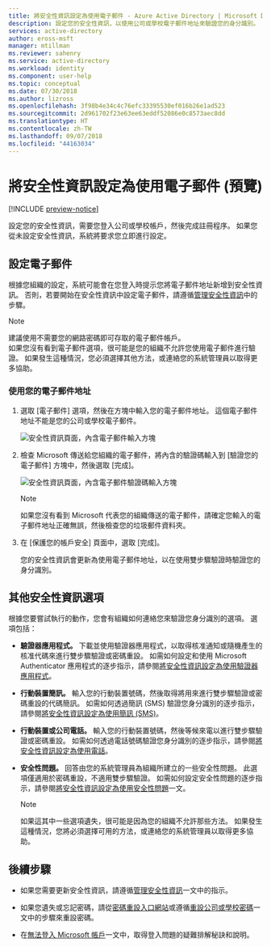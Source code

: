 ```yaml
---
title: 將安全性資訊設定為使用電子郵件 - Azure Active Directory | Microsoft Docs
description: 設定您的安全性資訊，以使用公司或學校電子郵件地址來驗證您的身分識別。
services: active-directory
author: eross-msft
manager: mtillman
ms.reviewer: sahenry
ms.service: active-directory
ms.workload: identity
ms.component: user-help
ms.topic: conceptual
ms.date: 07/30/2018
ms.author: lizross
ms.openlocfilehash: 3f98b4e34c4c76efc33395530ef016b26e1ad523
ms.sourcegitcommit: 2d961702f23e63ee63eddf52086e0c8573aec8dd
ms.translationtype: HT
ms.contentlocale: zh-TW
ms.lasthandoff: 09/07/2018
ms.locfileid: "44163034"
---
```

# <a name="set-up-security-info-to-use-email-preview"></a>將安全性資訊設定為使用電子郵件 (預覽)

[!INCLUDE [preview-notice](../../../includes/active-directory-end-user-preview-notice-security-info.md)]

設定您的安全性資訊，需要您登入公司或學校帳戶，然後完成註冊程序。 如果您從未設定安全性資訊，系統將要求您立即進行設定。

## <a name="set-up-email"></a>設定電子郵件

根據您組織的設定，系統可能會在您登入時提示您將電子郵件地址新增到安全性資訊。 否則，若要開始在安全性資訊中設定電子郵件，請遵循[管理安全性資訊](security-info-manage-settings.md)中的步驟。

>[!Note]
>建議使用不需要您的網路密碼即可存取的電子郵件帳戶。<br>如果您沒有看到電子郵件選項，很可能是您的組織不允許您使用電子郵件進行驗證。 如果發生這種情況，您必須選擇其他方法，或連絡您的系統管理員以取得更多協助。

### <a name="to-use-your-email-address"></a>使用您的電子郵件地址

1. 選取 [電子郵件] 選項，然後在方塊中輸入您的電子郵件地址。 這個電子郵件地址不能是您的公司或學校電子郵件。

     ![安全性資訊頁面，內含電子郵件輸入方塊](media/security-info/security-info-keep-secure-setup-email.png)

2. 檢查 Microsoft 傳送給您組織的電子郵件，將內含的驗證碼輸入到 [驗證您的電子郵件] 方塊中，然後選取 [完成]。

     ![安全性資訊頁面，內含電子郵件驗證碼輸入方塊](media/security-info/security-info-verify-email.png)

    >[!Note]
    >如果您沒有看到 Microsoft 代表您的組織傳送的電子郵件，請確定您輸入的電子郵件地址正確無誤，然後檢查您的垃圾郵件資料夾。

3. 在 [保護您的帳戶安全] 頁面中，選取 [完成]。

    您的安全性資訊會更新為使用電子郵件地址，以在使用雙步驟驗證時驗證您的身分識別。

## <a name="additional-security-info-options"></a>其他安全性資訊選項

根據您要嘗試執行的動作，您會有組織如何連絡您來驗證您身分識別的選項。 選項包括：

- **驗證器應用程式。** 下載並使用驗證器應用程式，以取得核准通知或隨機產生的核准代碼來進行雙步驟驗證或密碼重設。 如需如何設定和使用 Microsoft Authenticator 應用程式的逐步指示，請參閱[將安全性資訊設定為使用驗證器應用程式](security-info-setup-auth-app.md)。

- **行動裝置簡訊。** 輸入您的行動裝置號碼，然後取得將用來進行雙步驟驗證或密碼重設的代碼簡訊。 如需如何透過簡訊 (SMS) 驗證您身分識別的逐步指示，請參閱[將安全性資訊設定為使用簡訊 (SMS)](security-info-setup-text-msg.md)。

- **行動裝置或公司電話。** 輸入您的行動裝置號碼，然後等候來電以進行雙步驟驗證或密碼重設。 如需如何透過電話號碼驗證您身分識別的逐步指示，請參閱[將安全性資訊設定為使用電話](security-info-setup-phone-number.md)。

- **安全性問題。** 回答由您的系統管理員為組織所建立的一些安全性問題。 此選項僅適用於密碼重設，不適用雙步驟驗證。 如需如何設定安全性問題的逐步指示，請參閱[將安全性資訊設定為使用安全性問題](security-info-setup-questions.md)一文。
    
    >[!Note]
    >如果這其中一些選項遺失，很可能是因為您的組織不允許那些方法。 如果發生這種情況，您將必須選擇可用的方法，或連絡您的系統管理員以取得更多協助。

## <a name="next-steps"></a>後續步驟

- 如果您需要更新安全性資訊，請遵循[管理安全性資訊](security-info-manage-settings.md)一文中的指示。

- 如果您遺失或忘記密碼，請從[密碼重設入口網站](https://passwordreset.microsoftonline.com/)或遵循[重設公司或學校密碼](user-help-reset-password.md)一文中的步驟來重設密碼。

- 在[無法登入 Microsoft 帳戶](https://support.microsoft.com/help/12429/microsoft-account-sign-in-cant)一文中，取得登入問題的疑難排解秘訣和說明。